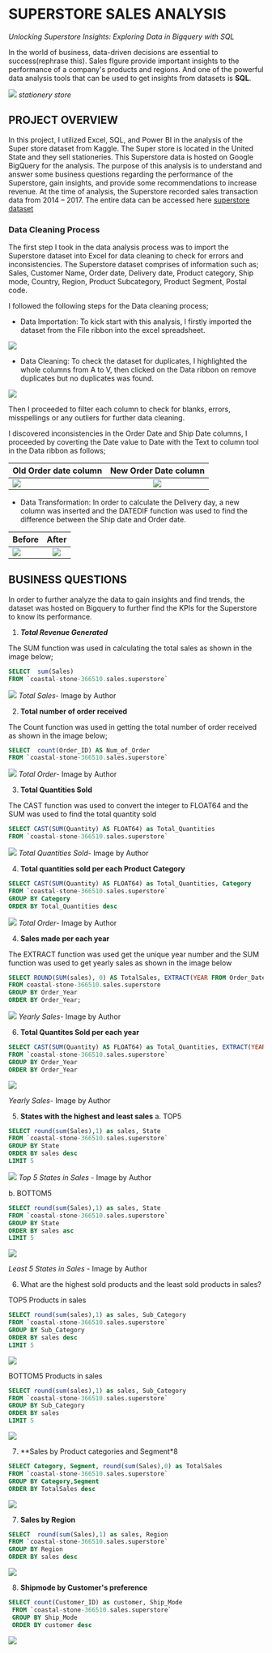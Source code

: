 # SUPERSTORE SALES ANALYSIS

_Unlocking Superstore Insights: Exploring Data in Bigquery with SQL_

In the world of business, data-driven decisions are essential to success(rephrase this). Sales fIgure provide important insights to the performance of a company's products and regions. And one of the powerful data analysis tools that can be used to get insights from datasets is **SQL**.

![](stationerystore.jpeg)
                                        _stationery store_


##  PROJECT OVERVIEW

In this project, I utilized Excel, SQL, and Power BI in the analysis of the Super store dataset from Kaggle. 
The Super store is located in the United State and they sell stationeries. This Superstore data is hosted on Google BigQuery for the analysis. 
The purpose of this analysis is to understand and answer some business questions regarding the performance of the Superstore, gain insights, and provide some recommendations to increase revenue.
At the time of analysis, the Superstore recorded sales transaction data from 2014 – 2017. The entire data can be accessed here [superstore dataset](https://www.kaggle.com/datasets/ishanshrivastava28/superstore-sales)

### Data Cleaning Process

The first step I took in the data analysis process was to import the Superstore dataset into Excel for data cleaning to check for errors and inconsistencies. The Superstore dataset comprises of information such as; Sales, Customer Name, Order date, Delivery date, Product category, Ship mode, Country, Region, Product Subcategory, Product Segment, Postal code.

I followed the following steps for the Data cleaning process;

- Data Importation: To kick start with this analysis, I firstly imported the dataset from the File ribbon into the excel spreadsheet.

![](DataImport.JPG)

- Data Cleaning:  To check the dataset for duplicates, I highlighted the whole columns from A to V, then clicked on the Data ribbon on remove duplicates but no duplicates was found.

![](Duplicate0.JPG)

Then I proceeded to filter each column to check for blanks, errors, misspellings or any outliers for further data cleaning. 

I discovered inconsistencies in the Order Date and Ship Date columns, I proceeded by coverting the Date value to Date with the Text to column tool in the Data ribbon as follows;


  Old Order date column     				                    |     					New Order Date column
:-------------------------------------------------------|:---------------------------------------------------------:
![](Date1.JPG)						                              |	![](Date2.JPG)


- Data Transformation: In order to calculate the Delivery day, a new column was inserted and the DATEDIF function was used to find the difference between the Ship date and Order date.


 Before                      				                    |     				After
:-------------------------------------------------------|:---------------------------------------------------------:
![](DelDay1.JPG)						                            |	![](DelDay2.JPG)


## BUSINESS QUESTIONS
  
In order to further analyze the data to gain insights and find trends, the dataset was hosted on Bigquery to further find the KPIs for the Superstore to know its performance.
  
1. _**Total Revenue Generated**_
 
 The SUM function was used in calculating the total sales as shown in the image below;

```sql
SELECT  sum(Sales)
FROM `coastal-stone-366510.sales.superstore`
```

![](Total2.JPG)
_Total Sales_- Image by Author



2. **Total number of order received**

  The Count function was used in getting the total number of order received as shown in the image below;
```sql
SELECT  count(Order_ID) AS Num_of_Order
FROM `coastal-stone-366510.sales.superstore`
```
![](Order2.JPG)
 _Total Order_- Image by Author



3. **Total Quantities Sold**

The CAST function was used to convert the integer to FLOAT64 and the SUM was used to find the total quantity sold

```sql
SELECT CAST(SUM(Quantity) AS FLOAT64) as Total_Quantities
FROM `coastal-stone-366510.sales.superstore`
```
![](TQty.JPG)
_Total Quantities Sold_- Image by Author

4. **Total quantities sold per each Product Category**

```sql
SELECT CAST(SUM(Quantity) AS FLOAT64) as Total_Quantities, Category
FROM `coastal-stone-366510.sales.superstore`
GROUP BY Category
ORDER BY Total_Quantities desc
```
![](CQty.JPG)
 _Total Order_- Image by Author
   
4. **Sales made per each year**

The EXTRACT function was used get the unique year number and the SUM function was used to get yearly sales as shown in the image below

```sql
SELECT ROUND(SUM(sales), 0) AS TotalSales, EXTRACT(YEAR FROM Order_Date) AS Order_Year
FROM coastal-stone-366510.sales.superstore
GROUP BY Order_Year
ORDER BY Order_Year;
```

![](YS2.JPG)
 _Yearly Sales_- Image by Author

6. **Total Quantites Sold per each year**

```sql
SELECT CAST(SUM(Quantity) AS FLOAT64) as Total_Quantities, EXTRACT(YEAR FROM Order_Date) AS Order_Year
FROM `coastal-stone-366510.sales.superstore`
GROUP BY Order_Year
ORDER BY Order_Year
```
![](YQty2.JPG)

_Yearly Sales_- Image by Author


5. **States with the highest and least sales**
a. TOP5
```sql
SELECT round(sum(Sales),1) as sales, State
FROM `coastal-stone-366510.sales.superstore` 
GROUP BY State
ORDER BY sales desc
LIMIT 5
```
![](Qty1.JPG)
_Top 5 States in Sales_ - Image by Author

b. BOTTOM5
```sql
SELECT round(sum(Sales),1) as sales, State
FROM `coastal-stone-366510.sales.superstore` 
GROUP BY State
ORDER BY sales asc
LIMIT 5
```
![](Qty2.JPG)

_Least 5 States in Sales_ - Image by Author


6. What are the highest sold products and the least sold  products in sales?

TOP5 Products in sales                 				           
```sql
SELECT round(sum(sales),1) as sales, Sub_Category 
FROM `coastal-stone-366510.sales.superstore` 
GROUP BY Sub_Category
ORDER BY sales desc
LIMIT 5
```

![](PATOP.JPG)


BOTTOM5 Products in sales
```sql
SELECT round(sum(sales),1) as sales, Sub_Category 
FROM `coastal-stone-366510.sales.superstore` 
GROUP BY Sub_Category
ORDER BY sales 
LIMIT 5
```
![](PALOW.JPG)


7. **Sales by Product categories and Segment*8

```sql
SELECT Category, Segment, round(sum(Sales),0) as TotalSales
FROM `coastal-stone-366510.sales.superstore`
GROUP BY Category,Segment
ORDER BY TotalSales desc
```
![](prod2.JPG)

   
7. **Sales by Region**

```sql
SELECT  round(sum(Sales),1) as sales, Region
FROM `coastal-stone-366510.sales.superstore`
GROUP BY Region
ORDER BY sales desc
```
![](reg2.JPG)


8. **Shipmode by Customer's preference**

```sql
SELECT count(Customer_ID) as customer, Ship_Mode
 FROM `coastal-stone-366510.sales.superstore` 
 GROUP BY Ship_Mode
 ORDER BY customer desc
```
![](ship2.JPG)

